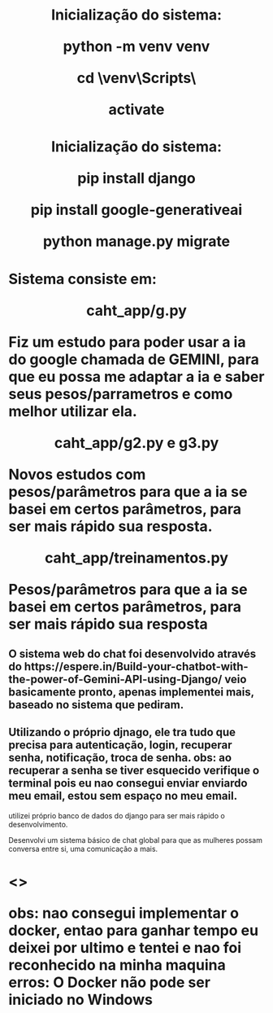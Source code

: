 <h1 align="center">
Inicialização do sistema:
<p>python -m venv venv</p>
<p>cd \venv\Scripts\</p>
<p>activate</p>
</h1>

<h1 align="center">
Inicialização do sistema:
<p>pip install django</p>
<p>pip install google-generativeai</p>
<p>python manage.py migrate</p>
</h1>

<h1 >Sistema consiste em:
<p align="center">caht_app/g.py</p>
<p>Fiz um estudo para poder usar a ia do google chamada de GEMINI, para que eu possa me adaptar a ia e saber seus pesos/parrametros e como melhor utilizar ela.
</p>

<p align="center">caht_app/g2.py e g3.py</p>
<p>Novos estudos com pesos/parâmetros para que a ia se basei em certos parâmetros, para ser mais rápido  sua resposta.</p>

<p align="center">caht_app/treinamentos.py</p>
<p>Pesos/parâmetros para que a ia se basei em certos parâmetros, para ser mais rápido  sua resposta</p>

</h1>
<h2>
O sistema web do chat foi desenvolvido através  do https://espere.in/Build-your-chatbot-with-the-power-of-Gemini-API-using-Django/
veio basicamente pronto, apenas implementei mais, baseado no sistema que  pediram. 
</h2>

<h2>
Utilizando o próprio djnago, ele tra tudo que precisa para autenticação, login, recuperar senha, notificação, troca de senha.
obs: ao recuperar a senha se tiver esquecido verifique o terminal pois eu nao consegui enviar enviardo meu email, estou sem espaço no meu email.
</h2>

utilizei próprio banco de dados do django para ser mais rápido o desenvolvimento. 

Desenvolvi um sistema básico de chat global para que as mulheres possam conversa entre si, uma comunicação a mais.


<h1>

<>


obs: nao consegui implementar o docker, entao para ganhar tempo eu deixei por ultimo e tentei  e nao foi reconhecido na minha maquina 
erros: O Docker não pode ser iniciado no Windows